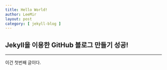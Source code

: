 ```yaml
---
title: Hello World!
author: LeeMir
layout: post
category: [ jekyll-blog ]
---
```

## Jekyll을 이용한 GitHub 블로그 만들기 성공!
- - -

이건 첫번째 글이다.